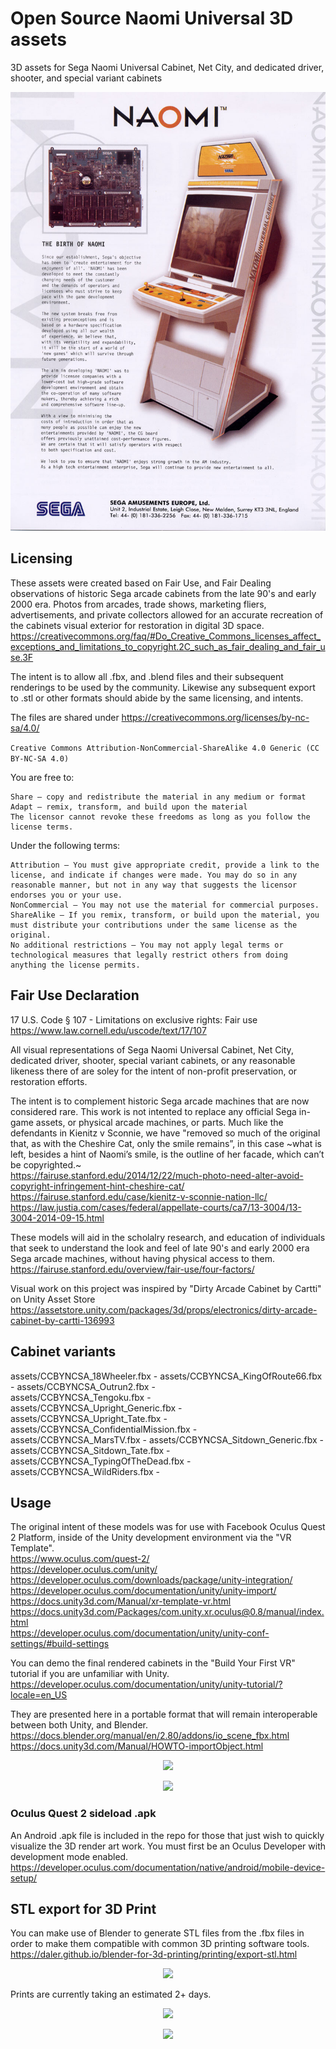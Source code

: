 # Open Source Naomi Universal 3D assets
3D assets for Sega Naomi Universal Cabinet, Net City, and dedicated driver, shooter, and special variant cabinets

<p align="center">
  <img src="https://github.com/ArcadeHustle/NaomiUniversal3D/blob/main/flyer/birth.jpg">
</p>

## Licensing
These assets were created based on Fair Use, and Fair Dealing observations of historic Sega arcade cabinets from the late 90's and early 2000 era. 
Photos from arcades, trade shows, marketing fliers, advertisements, and private collectors allowed for an accurate recreation of the cabinets visual exterior for restoration in digital 3D space. https://creativecommons.org/faq/#Do_Creative_Commons_licenses_affect_exceptions_and_limitations_to_copyright.2C_such_as_fair_dealing_and_fair_use.3F

The intent is to allow all .fbx, and .blend files and their subsequent renderings to be used by the community. Likewise any subsequent export to .stl or other formats should abide by the same licensing, and intents.  

The files are shared under https://creativecommons.org/licenses/by-nc-sa/4.0/

```Creative Commons Attribution-NonCommercial-ShareAlike 4.0 Generic (CC BY-NC-SA 4.0)```

You are free to:
```
Share — copy and redistribute the material in any medium or format
Adapt — remix, transform, and build upon the material
The licensor cannot revoke these freedoms as long as you follow the license terms.
```
Under the following terms:
```
Attribution — You must give appropriate credit, provide a link to the license, and indicate if changes were made. You may do so in any reasonable manner, but not in any way that suggests the licensor endorses you or your use.
NonCommercial — You may not use the material for commercial purposes.
ShareAlike — If you remix, transform, or build upon the material, you must distribute your contributions under the same license as the original.
No additional restrictions — You may not apply legal terms or technological measures that legally restrict others from doing anything the license permits.
```
## Fair Use Declaration

17 U.S. Code § 107 - Limitations on exclusive rights: Fair use<br>
https://www.law.cornell.edu/uscode/text/17/107

All visual representations of Sega Naomi Universal Cabinet, Net City, dedicated driver, shooter, special variant cabinets, or any reasonable likeness there of are soley for the intent of non-profit preservation, or restoration efforts. 

The intent is to complement historic Sega arcade machines that are now considered rare. This work is not intented to replace any official Sega in-game assets, or physical arcade machines, or parts. 
Much like the defendants in Kienitz v Sconnie, we have "removed so much of the original that, as with the Cheshire Cat, only the smile remains”, in this case \~what is left, besides a hint of Naomi’s smile, is the outline of her facade, which can’t be copyrighted.\~<br>
https://fairuse.stanford.edu/2014/12/22/much-photo-need-alter-avoid-copyright-infringement-hint-cheshire-cat/<br>
https://fairuse.stanford.edu/case/kienitz-v-sconnie-nation-llc/<br>
https://law.justia.com/cases/federal/appellate-courts/ca7/13-3004/13-3004-2014-09-15.html

These models will aid in the scholalry research, and education of individuals that seek to understand the look and feel of late 90's and early 2000 era Sega arcade machines, without having physical access to them. 
https://fairuse.stanford.edu/overview/fair-use/four-factors/

Visual work on this project was inspired by "Dirty Arcade Cabinet by Cartti" on Unity Asset Store
https://assetstore.unity.com/packages/3d/props/electronics/dirty-arcade-cabinet-by-cartti-136993

## Cabinet variants

assets/CCBYNCSA_18Wheeler.fbx - 
assets/CCBYNCSA_KingOfRoute66.fbx -	
assets/CCBYNCSA_Outrun2.fbx -	
assets/CCBYNCSA_Tengoku.fbx -		
assets/CCBYNCSA_Upright_Generic.fbx -
assets/CCBYNCSA_Upright_Tate.fbx -
assets/CCBYNCSA_ConfidentialMission.fbx	-
assets/CCBYNCSA_MarsTV.fbx -
assets/CCBYNCSA_Sitdown_Generic.fbx -	
assets/CCBYNCSA_Sitdown_Tate.fbx -	
assets/CCBYNCSA_TypingOfTheDead.fbx -	
assets/CCBYNCSA_WildRiders.fbx -

## Usage

The original intent of these models was for use with Facebook Oculus Quest 2 Platform, inside of the Unity development environment via the "VR Template".<br>
https://www.oculus.com/quest-2/<br>
https://developer.oculus.com/unity/<br>
https://developer.oculus.com/downloads/package/unity-integration/<br>
https://developer.oculus.com/documentation/unity/unity-import/<br>
https://docs.unity3d.com/Manual/xr-template-vr.html<br>
https://docs.unity3d.com/Packages/com.unity.xr.oculus@0.8/manual/index.html<br>
https://developer.oculus.com/documentation/unity/unity-conf-settings/#build-settings

You can demo the final rendered cabinets in the "Build Your First VR" tutorial if you are unfamiliar with Unity.
https://developer.oculus.com/documentation/unity/unity-tutorial/?locale=en_US

They are presented here in a portable format that will remain interoperable between both Unity, and Blender. 
https://docs.blender.org/manual/en/2.80/addons/io_scene_fbx.html
https://docs.unity3d.com/Manual/HOWTO-importObject.html

<p align="center">
  <img src="https://github.com/ArcadeHustle/NaomiUniversal3D/blob/main/pics/fleet.png">
</p>

<p align="center">
  <img src="https://github.com/ArcadeHustle/NaomiUniversal3D/blob/main/pics/Tengoku.jpeg">
</p>

### Oculus Quest 2 sideload .apk
An Android .apk file is included in the repo for those that just wish to quickly visualize the 3D render art work. You must first be an Oculus Developer with development mode enabled. 
https://developer.oculus.com/documentation/native/android/mobile-device-setup/

## STL export for 3D Print

You can make use of Blender to generate STL files from the .fbx files in order to make them compatible with common 3D printing software tools. 
https://daler.github.io/blender-for-3d-printing/printing/export-stl.html

<p align="center">
  <img src="https://github.com/ArcadeHustle/NaomiUniversal3D/blob/main/pics/export.png">
</p>

Prints are currently taking an estimated 2+ days. 
<p align="center">
  <img src="https://github.com/ArcadeHustle/NaomiUniversal3D/blob/main/pics/2days.jpg">
</p>

<p align="center">
  <img src="https://github.com/ArcadeHustle/NaomiUniversal3D/blob/main/pics/realboy.png">
</p>

